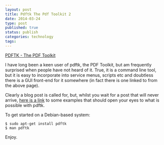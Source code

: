 ```yaml
--- 
layout: post 
title: Pdftk The Pdf Toolkit 2
date: 2014-03-24
type: post 
published: true 
status: publish
categories: technology
tags: 
---
```


[PDFTK - The PDF
Toolkit](http://www.pdflabs.com/docs/pdftk-cli-examples/ "PDFTK - The PDF Toolkit")

I have long been a keen user of pdftk, the PDF Toolkit, but am
frequently surprised when people have not heard of it. True, it is a
command line tool, but it is easy to incorporate into service menus,
scripts etc and doubtless there is a GUI front-end for it somewhere (in
fact there is one linked to from the above page).

Clearly a blog post is called for, but, whilst you wait for a post that
will never arrive, [here is a
link](http://www.pdflabs.com/docs/pdftk-cli-examples/ "PDFTK - The PDF Toolkit")
to some examples that should open your eyes to what is possible with
pdftk.

To get started on a Debian-based system:

    $ sudo apt-get install pdftk
    $ man pdftk

Enjoy.

